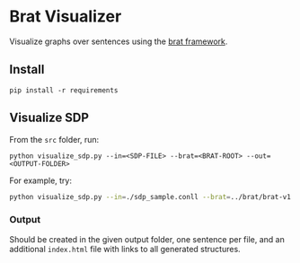 # Brat Visualizer 

Visualize graphs over sentences using the [brat framework](http://brat.nlplab.org/index.html).

## Install
`pip install -r requirements`

## Visualize SDP
From the `src` folder, run:

```
python visualize_sdp.py --in=<SDP-FILE> --brat=<BRAT-ROOT> --out=<OUTPUT-FOLDER>
```


For example, try:

```sh
python visualize_sdp.py --in=./sdp_sample.conll --brat=../brat/brat-v1.3_Crunchy_Frog --out=../visualizations
```

### Output
Should be created in the given output folder, one sentence per file, and an additional `index.html` file with links to all generated structures.
